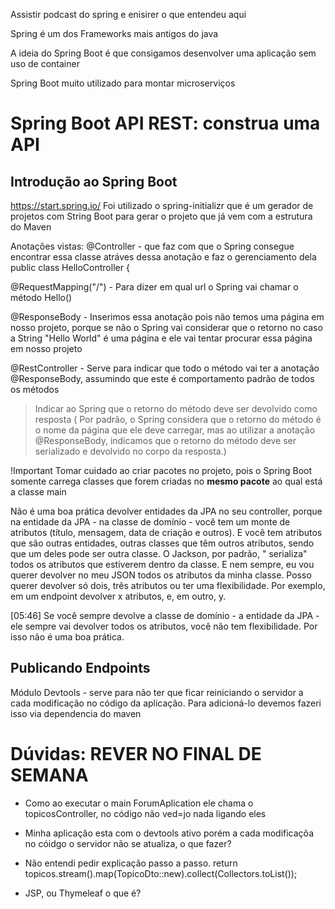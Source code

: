 Assistir podcast do spring e enisirer o que entendeu aqui

Spring é um dos Frameworks mais antigos do java

A ideia do Spring Boot é que consigamos desenvolver uma aplicação sem uso de container

Spring Boot muito utilizado para montar microserviços

# Spring Boot API REST: construa uma API

## Introdução ao Spring Boot

https://start.spring.io/
Foi utilizado o spring-initializr que é um gerador de projetos com String Boot para gerar o projeto que já vem com a
estrutura do Maven

Anotações vistas:
@Controller - que faz com que o Spring consegue encontrar essa classe atráves dessa anotação e faz o gerenciamento dela
public class HelloController {

@RequestMapping("/") - Para dizer em qual url o Spring vai chamar o método Hello()

@ResponseBody - Inserimos essa anotação pois não temos uma página em nosso projeto, porque se não o Spring vai
considerar que o retorno no caso a String "Hello World" é uma página e ele vai tentar procurar essa página em
nosso projeto

@RestController - Serve para indicar que todo o método vai ter a anotação @ResponseBody, assumindo que este é
comportamento padrão de todos os métodos

> Indicar ao Spring que o retorno do método deve ser devolvido como resposta ( Por padrão, o Spring considera que o
> retorno do método é o nome da página que ele deve carregar, mas ao utilizar a anotação @ResponseBody, indicamos que o
> retorno do método deve ser serializado e devolvido no corpo da resposta.)

!Important
Tomar cuidado ao criar pacotes no projeto, pois o Spring Boot somente carrega classes que forem criadas no **mesmo
pacote** ao qual está a classe main

Não é uma boa prática devolver entidades da JPA no seu controller, porque na entidade da JPA - na classe de domínio -
você tem um monte de atributos (título, mensagem, data de criação e outros). E você tem atributos que são outras
entidades, outras classes que têm outros atributos, sendo que um deles pode ser outra classe. O Jackson, por padrão, "
serializa" todos os atributos que estiverem dentro da classe. E nem sempre, eu vou querer devolver no meu JSON todos os
atributos da minha classe. Posso querer devolver só dois, três atributos ou ter uma flexibilidade. Por exemplo, em um
endpoint devolver x atributos, e, em outro, y.

[05:46] Se você sempre devolve a classe de domínio - a entidade da JPA - ele sempre vai devolver todos os atributos,
você não tem flexibilidade. Por isso não é uma boa prática.

## Publicando Endpoints

Módulo Devtools - serve para não ter que ficar reiniciando o servidor a cada modificação no código da aplicação. Para
adicioná-lo devemos fazeri isso via dependencia do maven

# Dúvidas: REVER NO FINAL DE SEMANA

* Como ao executar o main ForumAplication ele chama o topicosController, no código não ved=jo nada ligando eles

* Minha aplicação esta com o devtools ativo porém a cada modificaçõa no cóidgo o servidor não se atualiza, o que fazer?

* Não entendi pedir explicação passo a passo.
  return topicos.stream().map(TopicoDto::new).collect(Collectors.toList());

* JSP, ou Thymeleaf o que é?